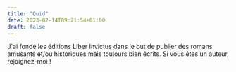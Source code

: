 ```yaml
---
title: "Quid"
date: 2023-02-14T09:21:54+01:00
draft: false
---
```


J'ai fondé les éditions Liber Invictus dans le but de publier des romans amusants et/ou historiques mais toujours bien écrits. Si vous êtes un auteur, rejoignez-moi !
